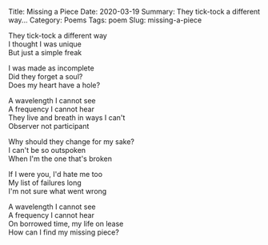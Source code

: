 Title: Missing a Piece
Date: 2020-03-19
Summary: They tick-tock a different way...
Category: Poems
Tags: poem
Slug: missing-a-piece

They tick-tock a different way  
I thought I was unique  
But just a simple freak  
  
I was made as incomplete  
Did they forget a soul?  
Does my heart have a hole?  
  
A wavelength I cannot see  
A frequency I cannot hear  
They live and breath in ways I can't  
Observer not participant  
  
Why should they change for my sake?  
I can't be so outspoken  
When I'm the one that's broken  
  
If I were you, I'd hate me too  
My list of failures long  
I'm not sure what went wrong  
  
A wavelength I cannot see  
A frequency I cannot hear  
On borrowed time, my life on lease  
How can I find my missing piece?  
